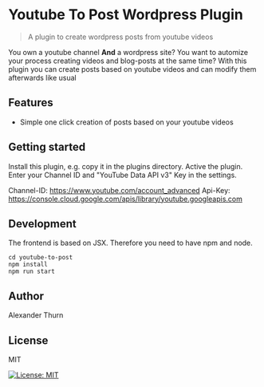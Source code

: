 # Youtube To Post Wordpress Plugin
> A plugin to create wordpress posts from youtube videos

You own a youtube channel <b>And</b> a wordpress site?
You want to automize your process creating videos and blog-posts at the same time? With this plugin you can create posts based on youtube videos and can modify them afterwards like usual

## Features

* Simple one click creation of posts based on your youtube videos 

## Getting started

Install this plugin, e.g. copy it in the plugins directory. 
Active the plugin.
Enter your Channel ID and "YouTube Data API v3" Key in the settings.

Channel-ID: https://www.youtube.com/account_advanced
Api-Key: https://console.cloud.google.com/apis/library/youtube.googleapis.com


## Development

The frontend is based on JSX. Therefore you need to have npm and node. 

```
cd youtube-to-post
npm install
npm run start
````



## Author

Alexander Thurn


## License

MIT

[![License: MIT](https://img.shields.io/badge/License-MIT-yellow.svg)](https://opensource.org/licenses/MIT)

